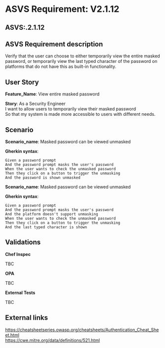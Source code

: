 # ASVS Requirement: V2.1.12

## ASVS:.2.1.12

## ASVS Requirement description

Verify that the user can choose to either temporarily view the entire masked password, or temporarily view the last typed character of the password on platforms that do not have this as built-in functionality.

## User Story

**Feature_Name**: View entire masked password

**Story**:
As a Security Engineer\
I want to allow users to temporarily view their masked password\
So that my system is made more accessible to users with different needs.

## Scenario

**Scenario_name**: Masked password can be viewed unmasked

**Gherkin syntax**:

```gherkin
Given a password prompt
And the password prompt masks the user's password
When the user wants to check the unmasked password
Then they click on a button to trigger the unmasking
And the password is shown unmasked
```
**Scenario_name**: Masked password can be viewed unmasked

**Gherkin syntax**:

```gherkin
Given a password prompt
And the password prompt masks the user's password
And the platform doesn't support unmasking
When the user wants to check the unmasked password
Then they click on a button to trigger the unmasking
And the last typed character is shown
```

## Validations

**Chef Inspec**

TBC

**OPA**

TBC

**External Tests**

TBC

## External links

<https://cheatsheetseries.owasp.org/cheatsheets/Authentication_Cheat_Sheet.html> \
<https://cwe.mitre.org/data/definitions/521.html>
